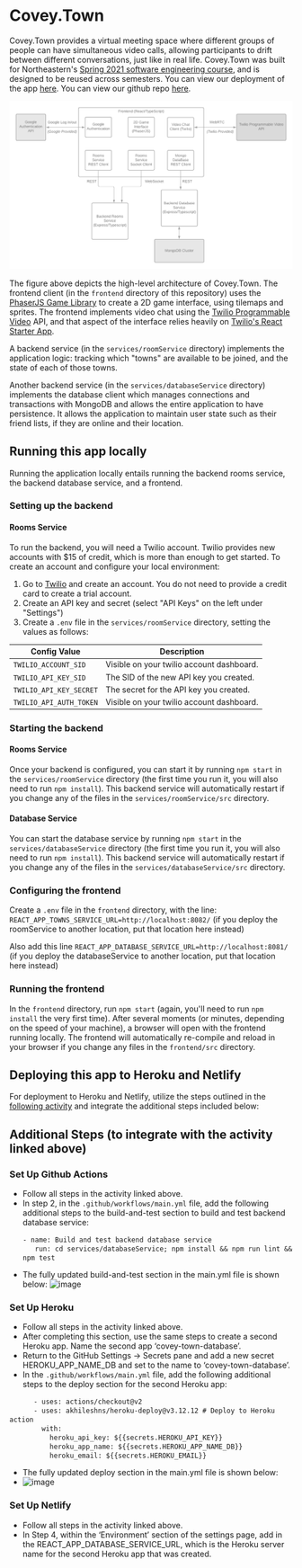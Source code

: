 # Covey.Town

Covey.Town provides a virtual meeting space where different groups of people can have simultaneous video calls, allowing participants to drift between different conversations, just like in real life.
Covey.Town was built for Northeastern's [Spring 2021 software engineering course](https://neu-se.github.io/CS4530-CS5500-Spring-2021/), and is designed to be reused across semesters.
You can view our deployment of the app [here](https://gallant-elion-6ff0a6.netlify.app/).
You can view our github repo [here](https://github.com/kristen-hyman/covey.town).

![Covey.Town Architecture](docs/arch.png)

The figure above depicts the high-level architecture of Covey.Town.
The frontend client (in the `frontend` directory of this repository) uses the [PhaserJS Game Library](https://phaser.io) to create a 2D game interface, using tilemaps and sprites.
The frontend implements video chat using the [Twilio Programmable Video](https://www.twilio.com/docs/video) API, and that aspect of the interface relies heavily on [Twilio's React Starter App](https://github.com/twilio/twilio-video-app-react).

A backend service (in the `services/roomService` directory) implements the application logic: tracking which "towns" are available to be joined, and the state of each of those towns.

Another backend service (in the `services/databaseService` directory) implements the database client which manages connections and transactions with MongoDB and allows the entire application to have persistence. It allows the application to maintain user state such as their friend lists, if they are online and their location.

## Running this app locally

Running the application locally entails running the backend rooms service, the backend database service, and a frontend.

### Setting up the backend

#### Rooms Service

To run the backend, you will need a Twilio account. Twilio provides new accounts with $15 of credit, which is more than enough to get started.
To create an account and configure your local environment:

1. Go to [Twilio](https://www.twilio.com/) and create an account. You do not need to provide a credit card to create a trial account.
2. Create an API key and secret (select "API Keys" on the left under "Settings")
3. Create a `.env` file in the `services/roomService` directory, setting the values as follows:

| Config Value            | Description                               |
| ----------------------- | ----------------------------------------- |
| `TWILIO_ACCOUNT_SID`    | Visible on your twilio account dashboard. |
| `TWILIO_API_KEY_SID`    | The SID of the new API key you created.   |
| `TWILIO_API_KEY_SECRET` | The secret for the API key you created.   |
| `TWILIO_API_AUTH_TOKEN` | Visible on your twilio account dashboard. |

### Starting the backend

#### Rooms Service

Once your backend is configured, you can start it by running `npm start` in the `services/roomService` directory (the first time you run it, you will also need to run `npm install`).
This backend service will automatically restart if you change any of the files in the `services/roomService/src` directory.

#### Database Service

You can start the database service by running `npm start` in the `services/databaseService` directory (the first time you run it, you will also need to run `npm install`).
This backend service will automatically restart if you change any of the files in the `services/databaseService/src` directory.

### Configuring the frontend

Create a `.env` file in the `frontend` directory, with the line: `REACT_APP_TOWNS_SERVICE_URL=http://localhost:8082/` (if you deploy the roomService to another location, put that location here instead)

Also add this line `REACT_APP_DATABASE_SERVICE_URL=http://localhost:8081/` (if you deploy the databaseService to another location, put that location here instead)

### Running the frontend

In the `frontend` directory, run `npm start` (again, you'll need to run `npm install` the very first time). After several moments (or minutes, depending on the speed of your machine), a browser will open with the frontend running locally.
The frontend will automatically re-compile and reload in your browser if you change any files in the `frontend/src` directory.

## Deploying this app to Heroku and Netlify
For deployment to Heroku and Netlify, utilize the steps outlined in the [following activity](https://neu-se.github.io/CS4530-CS5500-Spring-2021/Activities/continuous-development) and integrate the additional steps included below:

## Additional Steps (to integrate with the activity linked above)

### Set Up Github Actions
- Follow all steps in the activity linked above.
- In step 2, in the `.github/workflows/main.yml` file, add the following additional steps to the build-and-test section to build and test backend database service:
     ```
     - name: Build and test backend database service
        run: cd services/databaseService; npm install && npm run lint && npm test
     ```
- The fully updated build-and-test section in the main.yml file is shown below:
![image](https://user-images.githubusercontent.com/33691856/115055060-fc572600-9eae-11eb-926c-9ab23bb8a7ba.png)


### Set Up Heroku
- Follow all steps in the activity linked above.
- After completing this section, use the same steps to create a second Heroku app. Name the second app ‘covey-town-database’.
- Return to the GitHub Settings -> Secrets pane and add a new secret HEROKU_APP_NAME_DB and set to the name to ‘covey-town-database’.
- In the `.github/workflows/main.yml` file, add the following additional steps to the deploy section for the second Heroku app:
```
      - uses: actions/checkout@v2
      - uses: akhileshns/heroku-deploy@v3.12.12 # Deploy to Heroku action
        with:
          heroku_api_key: ${{secrets.HEROKU_API_KEY}}
          heroku_app_name: ${{secrets.HEROKU_APP_NAME_DB}}
          heroku_email: ${{secrets.HEROKU_EMAIL}}
```
- The fully updated deploy section in the main.yml file is shown below:
- ![image](https://user-images.githubusercontent.com/33691856/115055115-109b2300-9eaf-11eb-8868-865234416480.png)

### Set Up Netlify
- Follow all steps in the activity linked above. 
- In Step 4, within the ‘Environment’ section of the settings page, add in the REACT_APP_DATABASE_SERVICE_URL, which is the Heroku server name for the second Heroku app that was created.


